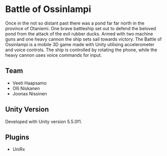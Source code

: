 # Battle of Ossinlampi

Once in the not so distant past there was a pond far far north in the province of Otaniemi. One brave battleship set out to defend the beloved pond from the attack of the evil rubber ducks. Armed with two machine guns and one heavy cannon the ship sets sail towards victory. The Battle of Ossinlampi is a mobile 3D game made with Unity utilising accelerometer and voice controls. The ship is controlled by rotating the phone, while the heavy cannon uses voice commands for input.

## Team

- Veeti Haapsamo
- Olli Niskanen
- Joonas Nissinen

## Unity Version

Developed with Unity version 5.5.0f1.

## Plugins

- UniRx
